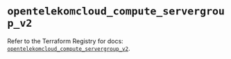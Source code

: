 # `opentelekomcloud_compute_servergroup_v2`

Refer to the Terraform Registry for docs: [`opentelekomcloud_compute_servergroup_v2`](https://registry.terraform.io/providers/opentelekomcloud/opentelekomcloud/1.36.19/docs/resources/compute_servergroup_v2).
